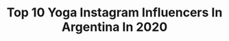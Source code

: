 ---
title: Top 10 Yoga Instagram Influencers In Argentina In 2020
description: >-
  Find top yoga Instagram influencers in Argentina in 2020. Most popular hashtags: #yoga #cuarentena #pranayama #freedom.
platform: Instagram
profiles:
  - username: "campatafio"
    fullname: >-
      CAMILA
    location: "Argentina"
    followers: 5275
    engagement: 1143
    commentsToLikes: 0.130982
    id: ck5zqimoyuo080i14va12f2vn
    verified: false
    hashtags: "#chakras, #yogawithkids, #yogaembarazada, #yogaargentina"
  - username: "kekorosen"
    fullname: >-
      Keko Rosenblum
    location: "Argentina"
    followers: 11026
    engagement: 1056
    commentsToLikes: 0.044928
    id: ck5pwnlrwnop00i11ovj5ip8o
    verified: false
    hashtags: "#popeye, #meditacion, #megatlon, #conexion"
  - username: "matiasarietto"
    fullname: >-
      M A T I A S   A R I E T T O
    location: "Argentina"
    followers: 43950
    engagement: 174
    commentsToLikes: 0.065015
    id: ck0vvj6ytpdnb0i19wicgli6i
    verified: false
    hashtags: "#sunday, #hongos, #love, #feet"
  - username: "daisytonge"
    fullname: >-
      DAISY | yoga around the world
    location: "Argentina"
    followers: 33575
    engagement: 487
    commentsToLikes: 0.045345
    id: ck6tzypplcml70j71gv9q1u7b
    verified: false
    hashtags: "#anxietyrelief, #borntobefree, #ocean, #covidpoem"
  - username: "flaviasiutti"
    fullname: >-
      flavia siutti
    location: "Argentina"
    followers: 4477
    engagement: 825
    commentsToLikes: 0.096502
    id: ck6u9o2jjyn3t0j71rqpfgmjy
    verified: false
    hashtags: "#delacuarentena, #graciasaptra, #yogaencasa, #freelanceyogi"
  - username: "yoguilover"
    fullname: >-
      Micaela Pichniy ॐ
    location: "Argentina"
    followers: 23070
    engagement: 726
    commentsToLikes: 0.146926
    id: ck5chiq3squp10i118bvo0772
    verified: false
    hashtags: "#misscaroluy, #misscarol"
  - username: "chinacarracedo"
    fullname: >-
      INÉS.MARÍA
    location: "Argentina"
    followers: 16386
    engagement: 689
    commentsToLikes: 0.051579
    id: ck6015yx6ewec0i14r0gj0klr
    verified: false
    hashtags: "#mujeresquecorrenconloslobos, #seasisters, #mujersagrada, #srilanka"
  - username: "cata_ferrand"
    fullname: >-
      Catalina F.
    location: "Argentina"
    followers: 54100
    engagement: 144
    commentsToLikes: 0.051111
    id: ck602sbffivry0i14erona841
    verified: false
    hashtags: "#quedateencasa, #equilibrio, #meditaci, #introspecci"
  - username: "nataliamelow"
    fullname: >-
      ENERGIA EN MOVIMIENTO 🕸️
    location: "Argentina"
    followers: 36828
    engagement: 332
    commentsToLikes: 0.183797
    id: ck6u1alehklis0j719ip478v1
    verified: false
    hashtags: "#yomequedoencasa, #human, #libros, #books"
  - username: "luanahervier"
    fullname: >-
      Yoga • Entrenamiento • Speaker
    location: "Argentina"
    followers: 23536
    engagement: 208
    commentsToLikes: 0.124791
    id: ck6u9o2i1yn350j7126wra2be
    verified: false
    hashtags: "#bookwriter, #dolorlumbar, #cocinaconamor, #sistemainmune"
---